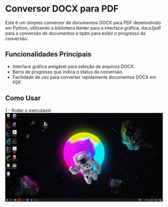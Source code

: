 # Conversor DOCX para PDF

Este é um simples conversor de documentos DOCX para PDF desenvolvido em Python, utilizando a biblioteca tkinter para a interface gráfica, docx2pdf para a conversão de documentos e tqdm para exibir o progresso da conversão.

## Funcionalidades Principais
- Interface gráfica amigável para seleção de arquivos DOCX.
- Barra de progresso que indica o status da conversão.
- Facilidade de uso para converter rapidamente documentos DOCX em PDF.

## Como Usar
1 - Rodar o executavel
<img src="./public/img/Primeira.png"/>